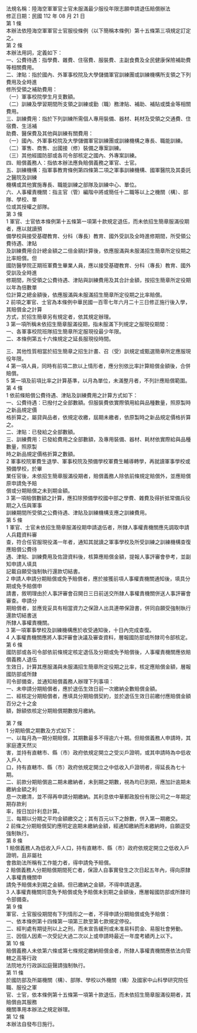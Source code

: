 法規名稱：陸海空軍軍官士官未服滿最少服役年限志願申請退伍賠償辦法  
修正日期：民國 112 年 08 月 21 日  
第 1 條  
本辦法依陸海空軍軍官士官服役條例（以下簡稱本條例）第十五條第三項規定訂定之。  
第 2 條  
本辦法用詞，定義如下：  
一、公費待遇：指學費、雜費、住宿費、服裝費、主副食費及全民健康保險補助費等相關費用。  
二、津貼：指於國內、外軍事校院及大學儲備軍官訓練團或訓練機構所支領之下列費用及全時進  
修所受領之補助費用：  
（一）軍事校院學生月支數額。  
（二）訓練及學習期間所支領之訓練或勤（職）務津貼、補助、補貼或獎金等相關費用。  
三、訓練費用：指於下列訓練所需個人專用裝備、器材、耗材及受領之交通費、住宿費、生活補  
助費、醫保費及其他與訓練有關費用：  
（一）國內、外軍事校院及大學儲備軍官訓練團或訓練機構之專長、職能訓練。  
（二）軍售、商售、出國接（修）裝備之專案訓練。  
（三）其他經國防部或各司令部核定之國內、外專案訓練。  
四、賠償義務人：指依本辦法應負賠償義務之軍官、士官。  
五、訓練機構：指軍事教育條例第四條第二項之軍事訓練機構、國軍醫院及其委託之醫院及訓練  
機構或其他實施專長、職能訓練之部隊及訓練中心、單位。  
六、人事權責機關：指主官（管）編階中將或簡任十二職等以上之機關（構）、部隊、學校、單  
位或其授權之部隊。  
第 3 條  
1 軍官、士官依本條例第十五條第一項第十款規定退伍，而未依招生簡章服滿役期者，應以就讀預  
備學校與接受基礎教育、分科（專長）教育、國外受訓及全時進修期間，所受領公費待遇、津貼  
及訓練費用合計總金額之二倍金額計算後，依應服滿與未服滿招生簡章所定役期之比率賠償。但  
國防醫學院正期班軍費生畢業人員，應以接受基礎教育、分科（專長）教育、國外受訓及全時進  
修期間，所受領之公費待遇、津貼與訓練費用及其合計金額，按招生簡章所定役期以年為倍數單  
位計算之總金額後，依應服滿與未服滿招生簡章所定役期之比率賠償。  
2 前項之軍官、士官為本條例中華民國一百零七年六月二十三日修正施行後入學，其賠償金之計算  
方式，於招生簡章另有規定者，依其規定辦理。  
3 第一項所稱未依招生簡章服滿役期，指未服滿下列規定之服現役期間：  
一、各軍事校院班隊招生簡章所定服現役最少年限。  
二、本條例第五十六條規定之延長服現役時間。  


三、其他性質相當於招生簡章之招生計畫、召（受）訓規定或甄選簡章所定應服現役年限。  
4 第一項人員，同時有前項二款以上情形者，應分別依比率計算賠償金額後，合併賠償。  
5 第一項及前項比率之計算基準，以月為單位，未滿整月者，不列計應賠償範圍。  
第 4 條  
1 依前條賠償公費待遇、津貼及訓練費用之計算方式如下：  
一、公費待遇：已撥付之全部數額。但服裝費依實際領用給與品種數量，照原製時之新品規定價  
格折算之，屬貸與品者，依規定收繳，屆期未繳者，依原製時之新品規定價格折算之。  
二、津貼：已發給之全部數額。  
三、訓練費用：已發給費用之全部數額，及專用裝備、器材、耗材依實際給與品種數量，照原製  
時之新品規定價格折算之數額。  
2 軍事校院軍費生退學、軍事校院及預備學校軍費生輔導轉學，再就讀軍事學校或預備學校，於畢  
業任官後，未依招生簡章服滿役期者，賠償義務人除依前條規定賠償外，並應賠償原申請免予賠  
償或分期賠償之未到期金額。  
3 第一項賠償數額之計算，應扣除預備學校國中部之學費、雜費及得折抵常備兵役期之入伍與軍事  
訓練期間所受領之公費待遇、津貼及訓練機構支應之訓練費用。  
第 5 條  
1 軍官、士官未依招生簡章服滿役期申請退伍者，所隸人事權責機關應先調取申請人兵籍資料審  
查，符合任官服現役滿一年者，通知其就讀之軍事學校及所受訓練之訓練機構查復應賠償公費待  
遇、津貼、訓練費用及佐證資料後，核算應賠償金額，提報人事評審會參考，並副知申請人填具  
記載自願受強制執行還款切結書。  
2 申請人申請分期賠償或免予賠償者，應於接獲前項人事權責機關通知後，填具分期或免予賠償申  
請書，敘明理由於人事評審會召開日三日前送交所隸人事權責機關併送人事評審會審查。申請分  
期賠償者，並應覓妥具有相當資力之保證人出具連帶保證書，併同自願受強制執行還款切結書送  
所隸人事權責機關。  
3 第一項軍事學校及訓練機構應於收受通知後，十日內完成查復。  
4 人事權責機關應將人事評審會決議及審查資料，層報國防部或所隸司令部核定。  
第 6 條  
國防部或各司令部依前條規定核定退伍及分期或免予賠償後，人事權責機關應依賠償義務人退伍  
生效日，計算其應服滿與未服滿招生簡章所定役期之比率，核定應賠償金額，層報國防部或所隸  
司令部備查，並通知賠償義務人辦理下列事項：  
一、未申請分期賠償者，應於退伍生效日前一次繳納全數賠償金額。  
二、經核定分期賠償者，應填具分期賠償契約，並於退伍生效日前繳付應賠償金額百分之十之金  
額，餘額依核定分期賠償期數按月繳納。  


第 7 條  
1 分期賠償之期數及方式如下：  
一、以每月為一期分期賠償，其期數最多不得逾六十期。但賠償義務人申請時，其家庭遭天然災  
害，並持有直轄市、縣（市）政府依規定開立之受災戶證明，或其申請時為中低收入戶人  
口，持有直轄市、縣（市）政府依規定開立之中低收入戶證明者，得延長為七十期。  
二、前款分期賠償逾二期未繳納者，未到期之期數，視為均已到期，應加計逾期未繳納金額之利  
息一次繳清，並不得再申請分期繳納。其利息依中華郵政股份有限公司之一年期定期存款利  
率，按日加計利息計算。  
三、每期以分期之平均金額繳交之；其有百元以下之餘數，併入第一期繳交。  
2 前條之分期賠償契約應明定逾期未繳納金額，經通知繳納而未繳納時，自願逕受強制執行。  
第 8 條  
1 賠償義務人為低收入戶人口，持有直轄市、縣（市）政府依規定開立之低收入戶證明，且非屬社  
會救助法所稱有工作能力者，得申請免予賠償。  
2 賠償義務人分期賠償期間死亡者，保證人自事實發生之次日起五年內，得向原隸人事權責機關申  
請免予賠償未到期之金額。但已繳納之金額，不得申請退還。  
3 人事權責機關同意免予賠償或免予賠償未到期之金額後，應層報國防部或所隸司令部備查。  
第 9 條  
軍官、士官服役期間有下列情形之一者，不得申請分期賠償或免予賠償：  
一、依本條例第十四條第一項第三款至第七款規定停役。  
二、經判處有期徒刑以上之刑，而未宣告緩刑或未准易科罰金、易服社會勞動。  
三、因個人因素一次受記大過二次以上或申請時最近一年度考績丙上以下。  
第 10 條  
賠償義務人未依第六條或第七條規定繳納賠償金者，所隸人事權責機關應依法向管轄之高等行政  
法院地方行政訴訟庭聲請強制執行。  
第 11 條  
於國防部及所屬機關（構）、部隊、學校以外機關（構）及國家中山科學研究院任職、服役之軍  
官、士官，依本條例第十五條第一項第十款退伍，而未依招生簡章服滿役期者，其賠償由其服務  
機關準用本辦法之規定辦理。  
第 12 條  
本辦法自發布日施行。  


